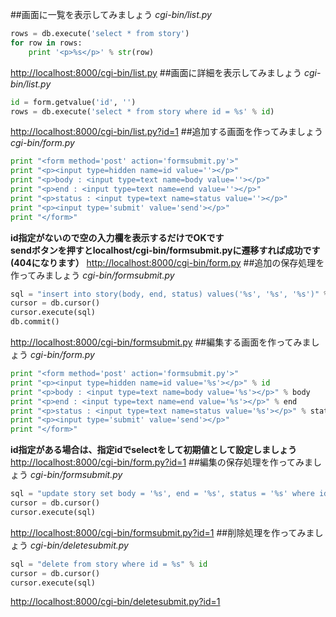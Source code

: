 ##画面に一覧を表示してみましょう
*cgi-bin/list.py*
```Python
rows = db.execute('select * from story')
for row in rows:
    print '<p>%s</p>' % str(row)
```
[http://localhost:8000/cgi-bin/list.py](http://localhost:8000/cgi-bin/list.py)
##画面に詳細を表示してみましょう
*cgi-bin/list.py*
```Python
id = form.getvalue('id', '')
rows = db.execute('select * from story where id = %s' % id)
```
[http://localhost:8000/cgi-bin/list.py?id=1](http://localhost:8000/cgi-bin/list.py?id=1)
##追加する画面を作ってみましょう
*cgi-bin/form.py*
```Python
print "<form method='post' action='formsubmit.py'>"
print "<p><input type=hidden name=id value=''></p>"
print "<p>body : <input type=text name=body value=''></p>"
print "<p>end : <input type=text name=end value=''></p>"
print "<p>status : <input type=text name=status value=''></p>"
print "<p><input type='submit' value='send'></p>"
print "</form>"
```
**id指定がないので空の入力欄を表示するだけでOKです**  
**sendボタンを押すとlocalhost/cgi-bin/formsubmit.pyに遷移すれば成功です(404になります）**
[http://localhost:8000/cgi-bin/form.py](http://localhost:8000/cgi-bin/form.py)
##追加の保存処理を作ってみましょう
*cgi-bin/formsubmit.py*
```Python
sql = "insert into story(body, end, status) values('%s', '%s', '%s')" % (body, end, status)
cursor = db.cursor()
cursor.execute(sql)
db.commit()
```
[http://localhost:8000/cgi-bin/formsubmit.py](http://localhost:8000/cgi-bin/formsubmit.py)
##編集する画面を作ってみましょう
*cgi-bin/form.py*
```Python
print "<form method='post' action='formsubmit.py'>"
print "<p><input type=hidden name=id value='%s'></p>" % id
print "<p>body : <input type=text name=body value='%s'></p>" % body
print "<p>end : <input type=text name=end value='%s'></p>" % end
print "<p>status : <input type=text name=status value='%s'></p>" % status
print "<p><input type='submit' value='send'></p>"
print "</form>"
```
**id指定がある場合は、指定idでselectをして初期値として設定しましょう**  
[http://localhost:8000/cgi-bin/form.py?id=1](http://localhost:8000/cgi-bin/form.py?id=1)
##編集の保存処理を作ってみましょう
*cgi-bin/formsubmit.py*
```Python
sql = "update story set body = '%s', end = '%s', status = '%s' where id = %s" % (body, end, status, id)
cursor = db.cursor()
cursor.execute(sql)
```
[http://localhost:8000/cgi-bin/formsubmit.py?id=1](http://localhost:8000/cgi-bin/formsubmit.py?id=1)
##削除処理を作ってみましょう
*cgi-bin/deletesubmit.py*
```Python
sql = "delete from story where id = %s" % id
cursor = db.cursor()
cursor.execute(sql)
```
[http://localhost:8000/cgi-bin/deletesubmit.py?id=1](http://localhost:8000/cgi-bin/deletesubmit.py?id=1)
